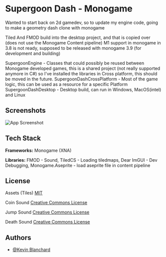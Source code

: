 
# Supergoon Dash - Monogame

Wanted to start back on 2d gamedev, so to update my engine code, going to make a geometry dash clone with monogame

Tiled And FMOD build into the desktop project, and that is copied over (does not use the Monogame Content pipeline)
M1 support in monogame in 3.8 is not ready, supposed to be released with monogame 3.9 (for development and building)

SupergoonEngine - Classes that could possibly be reused between Monogame developed games, this is a shared project (not really supported anymore in C#) so I've installed the libraries in Cross platform, this should be moved in the future.
SupergoonDashCrossPlatform - Most of the game logic, this can be used as a resource for a specific Platform
SupergoonDashDesktop - Desktop build, can run in Windows, MacOS(intel) and Linux


## Screenshots

![App Screenshot](https://via.placeholder.com/468x300?text=App+Screenshot+Here)


## Tech Stack

**Frameworks:** Monogame (XNA)

**Libraries:** FMOD - Sound, TiledCS - Loading tiledmaps, Dear ImGUI - Dev Debugging, Monogame.Aseprite - load aseprite file in content pipeline




## License

Assets (Tiles)
[MIT](https://choosealicense.com/licenses/mit/)

Coin Sound
[Creative Commons License](https://freesound.org/people/bradwesson/sounds/135936/)

Jump Sound
[Creative Commons License](https://freesound.org/people/se2001/sounds/528568/)

Death Sound
[Creative Commons License](https://freesound.org/people/ProjectsU012/sounds/334266/)

## Authors

- [@Kevin Blanchard](https://www.github.com/kjblanchard)
